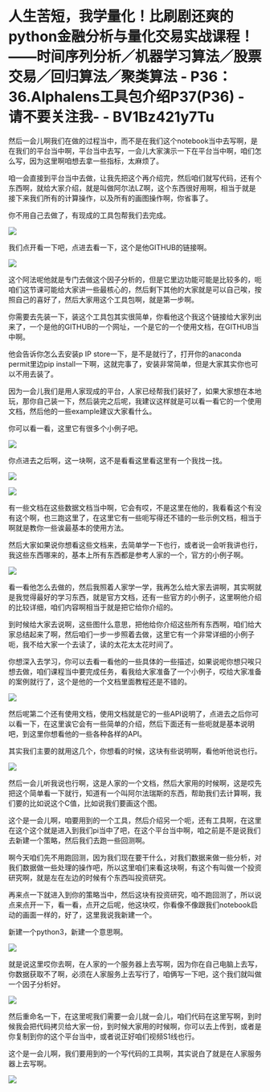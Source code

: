 # 人生苦短，我学量化！比刷剧还爽的python金融分析与量化交易实战课程！——时间序列分析／机器学习算法／股票交易／回归算法／聚类算法 - P36：36.Alphalens工具包介绍P37(P36) - 请不要关注我- - BV1Bz421y7Tu

然后一会儿啊我们在做的过程当中，而不是在我们这个notebook当中去写啊，是在我们的平台当中啊，平台当中去写，一会儿大家演示一下在平台当中啊，咱们怎么写，因为这里啊咱想去拿一些指标，太麻烦了。

咱一会直接到平台当中去做，让我先把这个再介绍完，然后咱们就写代码，还有个东西啊，就给大家介绍，就是叫做阿尔法LZ啊，这个东西很好用啊，相当于就是接下来我们所有的计算操作，以及所有的画图操作啊，你省事了。

你不用自己去做了，有现成的工具包帮我们去完成。

![](img/c93a5f966c87d3cd00766cb340233287_1.png)

我们点开看一下吧，点进去看一下，这个是他GITHUB的链接啊。

![](img/c93a5f966c87d3cd00766cb340233287_3.png)

这个阿法呢他就是专门去做这个因子分析的，但是它里边功能可能是比较多的，呃咱们这节课可能给大家讲一些最核心的，然后剩下其他的大家就是可以自己唉，按照自己的喜好了，然后大家用这个工具包啊，就是第一步啊。

你需要去先装一下，装这个工具包其实很简单，你看他这个我这个链接给大家列出来了，一个是他的GITHUB的一个网址，一个是它的一个使用文档，在GITHUB当中啊。

他会告诉你怎么去安装p IP store一下，是不是就行了，打开你的anaconda permit里边pip install一下啊，这就完事了，安装非常简单，但是大家其实你也可以不用去装了。

因为一会儿我们是用人家现成的平台，人家已经帮我们装好了，如果大家想在本地玩，那你自己装一下，然后装完之后呢，我建议这样就是可以看一看它的一个使用文档，然后他的一些example建议大家看什么。

你可以看一看，这里它有很多个小例子吧。

![](img/c93a5f966c87d3cd00766cb340233287_5.png)

你点进去之后啊，这一块啊，这不是看看这里看这里有一个我找一找。

![](img/c93a5f966c87d3cd00766cb340233287_7.png)

![](img/c93a5f966c87d3cd00766cb340233287_8.png)

有一些文档在这些数据文档当中啊，它会有哎，不是这里在他的，我看看这个有没有这个啊，也三跑这里了，在这里它有一些呃写得还不错的一些示例文档，相当于啊就是教你一些诶最基本的使用方法。

然后大家如果说你想看这些文档来，去简单学一下也行，或者说一会听我讲也行，我这些东西哪来的，基本上所有东西都是参考人家的一个，官方的小例子啊。



![](img/c93a5f966c87d3cd00766cb340233287_10.png)

看一看他怎么去做的，然后我照着人家学一学，我再怎么给大家去讲啊，其实啊就是我觉得最好的学习东西，就是官方文档，还有一些官方的小例子，这里啊他介绍的比较详细，咱们内容啊相当于就是把它给你介绍的。

到时候给大家去说啊，这些图什么意思，把他给你介绍这些所有东西啊，咱们给大家总结起来了啊，然后咱们一步一步照着去做，这里它有一个非常详细的小例子呃，我不给大家一个去读了，读的太花太太花时间了。

你想深入去学习，你可以去看一看他的一些具体的一些描述，如果说呢你想只唉只想去做，咱们课程当中要完成任务，看我给大家准备了一个小例子，哎给大家准备的案例就行了，这个是他的一个文档里面教程还是不错的。



![](img/c93a5f966c87d3cd00766cb340233287_12.png)

然后呢第二个还有使用文档，使用文档就是它的一些API说明了，点进去之后你可以看一下，在这里诶它会有一些简单的介绍，然后下面还有一些呃就是基本说明吧，到这里你想看他的一些各种各样的API。

其实我们主要的就用这几个，你想看的时候，这块有些说明啊，看他听他说也行。

![](img/c93a5f966c87d3cd00766cb340233287_14.png)

然后一会儿听我说也行啊，这是人家的一个文档，然后大家用的时候啊，这是哎先把这个简单看一下就行，知道有一个叫阿尔法瑞斯的东西，帮助我们去计算啊，我们要的比如说这个C值，比如说我们要画这个图。

这个是一会儿啊，咱要用到的一个工具，然后介绍另一个呃，还有工具啊，在这里在这个这个就是进入到我们pi当中了吧，在这个平台当中啊，咱之前是不是说我们去新建一个策略，然后我们去跑一些回测啊。

啊今天咱们先不用跑回测，因为我们现在要干什么，对我们数据来做一些分析，对我们数据做一些处理的操作吧，所以这里咱们来看这块啊，有这个有叫做一个投资研究啊，就是左在左边的时候有个东西叫投资研究。

再来点一下就进入到你的策略当中，然后这块有投资研究，咱不跑回测了，所以说点来点开一下，看一看，点开之后呢，他这块哎，你看像不像跟我们notebook启动的画面一样的，好了，这里我说我新建一个。

新建一个python3，新建一个意思啊。

![](img/c93a5f966c87d3cd00766cb340233287_16.png)

就是说这里哎你去啊，在人家的一个服务器上去写啊，因为你在自己电脑上去写，你数据获取不了啊，必须在人家服务上去写行了，咱俩写一下吧，这个我们就叫做一个因子分析好。



![](img/c93a5f966c87d3cd00766cb340233287_18.png)

然后重命名一下，在这里呢我们需要一会儿就一会儿，咱们代码在这里写啊，到时候我会把代码拷贝给大家一份，到时候大家用的时候啊，你可以去上传到，或者是你复制到你的这个平台当中，或者说正好咱们视频S1线也行。

这个是一会儿啊，我们要用到的一个写代码的工具啊，其实说白了就是在人家服务器上去写啊。

![](img/c93a5f966c87d3cd00766cb340233287_20.png)